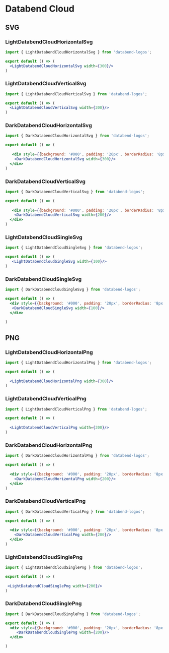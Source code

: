 
# Databend Cloud 

## SVG
### LightDatabendCloudHorizontalSvg
```jsx
import { LightDatabendCloudHorizontalSvg } from 'databend-logos';

export default () => (
  <LightDatabendCloudHorizontalSvg width={300}/>
)
```


### LightDatabendCloudVerticalSvg
```jsx
import { LightDatabendCloudVerticalSvg } from 'databend-logos';

export default () => (
  <LightDatabendCloudVerticalSvg width={200}/>
)
```

### DarkDatabendCloudHorizontalSvg

```jsx
import { DarkDatabendCloudHorizontalSvg } from 'databend-logos';

export default () => (
  
   <div style={{background: '#000', padding: '20px', borderRadius: '8px'}}>
    <DarkDatabendCloudHorizontalSvg width={300}/>
  </div>
)
```

### DarkDatabendCloudVerticalSvg

```jsx
import { DarkDatabendCloudVerticalSvg } from 'databend-logos';

export default () => (
  
   <div style={{background: '#000', padding: '20px', borderRadius: '8px'}}>
    <DarkDatabendCloudVerticalSvg width={200}/>
  </div>
)
```

### LightDatabendCloudSingleSvg
```jsx
import { LightDatabendCloudSingleSvg } from 'databend-logos';

export default () => (
   <LightDatabendCloudSingleSvg width={100}/>
)
```

### DarkDatabendCloudSingleSvg
```jsx
import { DarkDatabendCloudSingleSvg } from 'databend-logos';

export default () => (
  <div style={{background: '#000', padding: '20px', borderRadius: '8px'}}>
   <DarkDatabendCloudSingleSvg width={100}/>
  </div>
   
)
```


## PNG
### LightDatabendCloudHorizontalPng

```jsx
import { LightDatabendCloudHorizontalPng } from 'databend-logos';

export default () => (
  
  <LightDatabendCloudHorizontalPng width={300}/>
)
```

### LightDatabendCloudVerticalPng

```jsx
import { LightDatabendCloudVerticalPng } from 'databend-logos';

export default () => (
  
  <LightDatabendCloudVerticalPng width={200}/>
)
```

### DarkDatabendCloudHorizontalPng

```jsx
import { DarkDatabendCloudHorizontalPng } from 'databend-logos';

export default () => (
  
  <div style={{background: '#000', padding: '20px', borderRadius: '8px'}}>
    <DarkDatabendCloudHorizontalPng width={200}/>
  </div>
)
```


### DarkDatabendCloudVerticalPng

```jsx
import { DarkDatabendCloudVerticalPng } from 'databend-logos';

export default () => (
  
  <div style={{background: '#000', padding: '20px', borderRadius: '8px'}}>
    <DarkDatabendCloudVerticalPng width={200}/>
  </div>
)
```

### LightDatabendCloudSinglePng

```jsx
import { LightDatabendCloudSinglePng } from 'databend-logos';

export default () => (
  
 <LightDatabendCloudSinglePng width={200}/>
)
```

### DarkDatabendCloudSinglePng
```jsx
import { DarkDatabendCloudSinglePng } from 'databend-logos';

export default () => (
  <div style={{background: '#000', padding: '20px', borderRadius: '8px'}}>
     <DarkDatabendCloudSinglePng width={200}/>
  </div>

)
```


